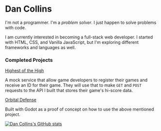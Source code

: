 <!--
**dan-collins-dev/dan-collins-dev** is a ✨ _special_ ✨ repository because its `README.md` (this file) appears on your GitHub profile.

Here are some ideas to get you started:

- 🔭 I’m currently working on ...
- 🌱 I’m currently learning ...
- 👯 I’m looking to collaborate on ...
- 🤔 I’m looking for help with ...
- 💬 Ask me about ...
- 📫 How to reach me: ...
- 😄 Pronouns: ...
- ⚡ Fun fact: ...
-->

# Dan Collins
I'm not a programmer. I'm a *problem solver*. I just happen to solve problems with code. 

I am currently interested in becoming a full-stack web developer. I started with HTML, CSS, and Vanilla JavaScript, but I'm exploring different frameworks and languages as well.

### Completed Projects
[Highest of the High](https://github.com/dan-collins-dev/highest-of-the-hi)

A mock service that allow game developers to register their games and receive an ID for their game. They will use that to make ```GET``` and ```POST``` requests to the API I built that stores their game's hi-score data.

[Orbital Defense](https://github.com/dan-collins-dev/orbital-defense)

Built with Godot as a proof of concept on how to use the above mentioned project.

[![Dan Collins's GitHub stats](https://github-readme-stats.vercel.app/api/top-langs?username=dan-collins-dev&theme=dark&show_icons=true)](https://github.com/dan-collins-dev)
